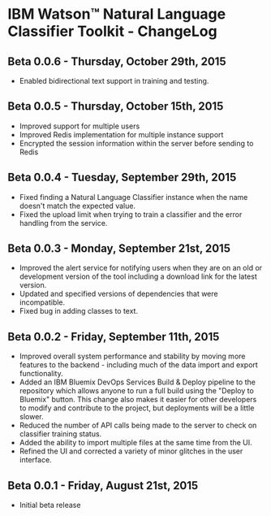 # IBM Watson&trade; Natural Language Classifier Toolkit - ChangeLog

## Beta 0.0.6 - Thursday, October 29th, 2015

* Enabled bidirectional text support in training and testing.

## Beta 0.0.5 - Thursday, October 15th, 2015

* Improved support for multiple users
* Improved Redis implementation for multiple instance support
* Encrypted the session information within the server before sending to Redis

## Beta 0.0.4 - Tuesday, September 29th, 2015

* Fixed finding a Natural Language Classifier instance when the name doesn't match the expected value.
* Fixed the upload limit when trying to train a classifier and the error handling from the service.

## Beta 0.0.3 - Monday, September 21st, 2015

* Improved the alert service for notifying users when they are on an old or development version of the tool including a download link for the latest version.
* Updated and specified versions of dependencies that were incompatible.
* Fixed bug in adding classes to text.

## Beta 0.0.2 - Friday, September 11th, 2015

* Improved overall system performance and stability by moving more features to the backend - including much of the data import and export functionality.
* Added an IBM Bluemix DevOps Services Build & Deploy pipeline to the repository which allows anyone to run a full build using the "Deploy to Bluemix" button. This change also makes it easier for other developers to modify and contribute to the project, but deployments will be a little slower.
* Reduced the number of API calls being made to the server to check on classifier training status.
* Added the ability to import multiple files at the same time from the UI.
* Refined the UI and corrected a variety of minor glitches in the user interface.

## Beta 0.0.1 - Friday, August 21st, 2015

* Initial beta release
